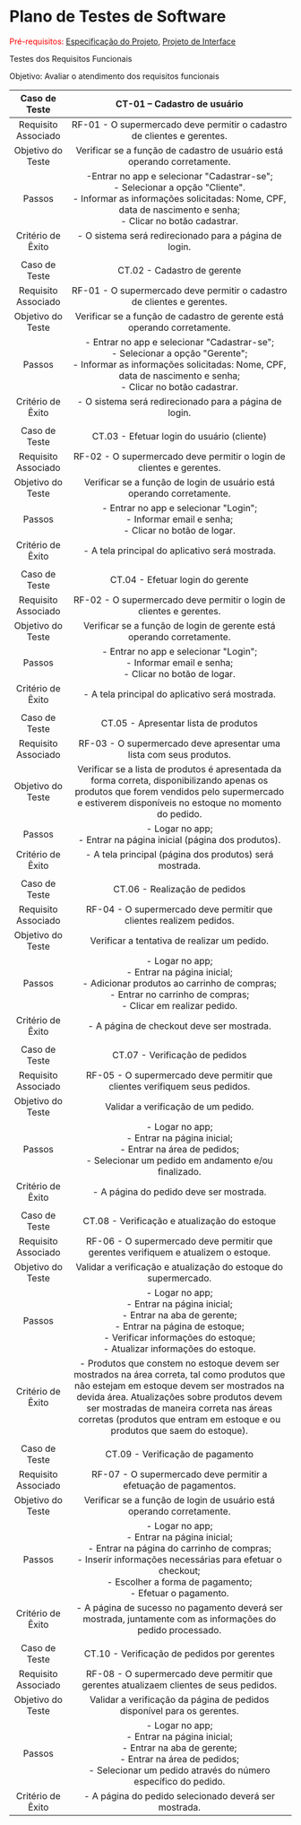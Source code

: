 # Plano de Testes de Software

<span style="color:red">Pré-requisitos: <a href="2-Especificação do Projeto.md"> Especificação do Projeto</a></span>, <a href="3-Projeto de Interface.md"> Projeto de Interface</a>

Testes dos Requisitos Funcionais


Objetivo: Avaliar o atendimento dos requisitos funcionais

 
| **Caso de Teste** 	| **CT-01 – Cadastro de usuário** 	|
|:---:	|:---:	|
|	Requisito Associado 	| RF-01 -  O supermercado deve permitir o cadastro de clientes e gerentes. |
| Objetivo do Teste 	|Verificar se a função de cadastro de usuário está operando corretamente. |
| Passos 	| -Entrar no app e selecionar "Cadastrar-se"; <br> - Selecionar a opção "Cliente".<br> - Informar as informações solicitadas: Nome, CPF, data de nascimento e senha;<br> - Clicar no botão cadastrar. |
|Critério de Êxito | - O sistema será redirecionado para a página de login. |
|  	|  	|
| Caso de Teste 	| CT.02 - Cadastro de gerente	|
|Requisito Associado | RF-01	- O supermercado deve permitir o cadastro de clientes e gerentes. |
| Objetivo do Teste 	| Verificar se a função de cadastro de gerente está operando corretamente. |
| Passos 	| - Entrar no app e selecionar "Cadastrar-se"; <br> - Selecionar a opção "Gerente"; <br> - Informar as informações solicitadas: Nome, CPF, data de nascimento e senha; <br> - Clicar no botão cadastrar. |
|Critério de Êxito | - O sistema será redirecionado para a página de login. |
|  	|  	|
| Caso de Teste 	| CT.03 - Efetuar login do usuário (cliente)	|
|Requisito Associado | RF-02	- O supermercado deve permitir o login de clientes e gerentes. |
| Objetivo do Teste 	| Verificar se a função de login de usuário está operando corretamente. |
| Passos 	| - Entrar no app e selecionar "Login"; <br> - Informar email e senha; <br> - Clicar no botão de logar.|
|Critério de Êxito | - A tela principal do aplicativo será mostrada. |
|  	|  	|
| Caso de Teste 	| CT.04 - Efetuar login do gerente	|
|Requisito Associado | RF-02	- O supermercado deve permitir o login de clientes e gerentes. |
| Objetivo do Teste 	| Verificar se a função de login de gerente está operando corretamente. |
| Passos 	| - Entrar no app e selecionar "Login"; <br> - Informar email e senha; <br> - Clicar no botão de logar.|
|Critério de Êxito | - A tela principal do aplicativo será mostrada. |
|  	|  	|
| Caso de Teste 	| CT.05 - Apresentar lista de produtos	|
|Requisito Associado | RF-03	- O supermercado deve apresentar uma lista com seus produtos. |
| Objetivo do Teste 	| Verificar se a lista de produtos é apresentada da forma correta, disponibilizando apenas os produtos que forem vendidos pelo supermercado e estiverem disponíveis no estoque no momento do pedido. |
| Passos 	| - Logar no app; <br> - Entrar na página inicial (página dos produtos).|
|Critério de Êxito | - A tela principal (página dos produtos) será mostrada. |
|  	|  	|
| Caso de Teste 	| CT.06 - Realização de pedidos |
|Requisito Associado | RF-04	- O supermercado deve permitir que clientes realizem pedidos. |
| Objetivo do Teste 	| Verificar a tentativa de realizar um pedido. |
| Passos 	| - Logar no app; <br> - Entrar na página inicial; <br> - Adicionar produtos ao carrinho de compras; <br> - Entrar no carrinho de compras; <br> - Clicar em realizar pedido. |
|Critério de Êxito | - A página de checkout deve ser mostrada. |
|  	|  	|
| Caso de Teste 	| CT.07 - Verificação de pedidos	|
|Requisito Associado | RF-05 - O supermercado deve permitir que clientes verifiquem seus pedidos. |
| Objetivo do Teste 	| Validar a verificação de um pedido. |
| Passos 	| - Logar no app; <br> - Entrar na página inicial; <br> - Entrar na área de pedidos; <br> - Selecionar um pedido em andamento e/ou finalizado. |
|Critério de Êxito | - A página do pedido deve ser mostrada. |
|  	|  	|
| Caso de Teste 	| CT.08 - Verificação e atualização do estoque	|
|Requisito Associado | RF-06	- O supermercado deve permitir que gerentes verifiquem e atualizem o estoque. |
| Objetivo do Teste 	| Validar a verificação e atualização do estoque do supermercado. |
| Passos 	| - Logar no app; <br> - Entrar na página inicial; <br> - Entrar na aba de gerente; <br> - Entrar na página de estoque; <br> - Verificar informações do estoque; <br> - Atualizar informações do estoque. |
|Critério de Êxito | - Produtos que constem no estoque devem ser mostrados na área correta, tal como produtos que não estejam em estoque devem ser mostrados na devida área. Atualizações sobre produtos devem ser mostradas de maneira correta nas áreas corretas (produtos que entram em estoque e ou produtos que saem do estoque). |
|  	|  	|
| Caso de Teste 	| CT.09 - Verificação de pagamento	|
|Requisito Associado | RF-07	- O supermercado deve permitir a efetuação de pagamentos. |
| Objetivo do Teste 	| Verificar se a função de login de usuário está operando corretamente. |
| Passos 	| - Logar no app; <br> - Entrar na página inicial; <br> - Entrar na página do carrinho de compras; <br> - Inserir informações necessárias para efetuar o checkout; <br> - Escolher a forma de pagamento; <br> - Efetuar o pagamento. |
|Critério de Êxito | - A página de sucesso no pagamento deverá ser mostrada, juntamente com as informações do pedido processado. |
|  	|  	|
| Caso de Teste 	| CT.10 - Verificação de pedidos por gerentes |
|Requisito Associado | RF-08	- O supermercado deve permitir que gerentes atualizaem clientes de seus pedidos. |
| Objetivo do Teste 	| Validar a verificação da página de pedidos disponível para os gerentes. |
| Passos 	| - Logar no app; <br> - Entrar na página inicial; <br> - Entrar na aba de gerente; <br> - Entrar na área de pedidos; <br> - Selecionar um pedido através do número específico do pedido. |
|Critério de Êxito | - A página do pedido selecionado deverá ser mostrada. |
